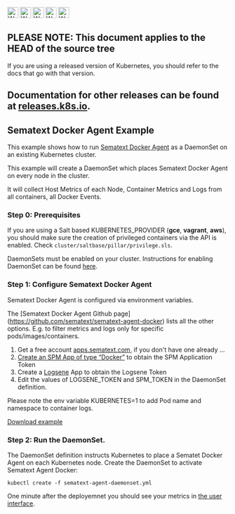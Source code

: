 <!-- BEGIN MUNGE: UNVERSIONED_WARNING -->

<!-- BEGIN STRIP_FOR_RELEASE -->

<img src="http://kubernetes.io/img/warning.png" alt="WARNING"
     width="25" height="25">
<img src="http://kubernetes.io/img/warning.png" alt="WARNING"
     width="25" height="25">
<img src="http://kubernetes.io/img/warning.png" alt="WARNING"
     width="25" height="25">
<img src="http://kubernetes.io/img/warning.png" alt="WARNING"
     width="25" height="25">
<img src="http://kubernetes.io/img/warning.png" alt="WARNING"
     width="25" height="25">

<h2>PLEASE NOTE: This document applies to the HEAD of the source tree</h2>

If you are using a released version of Kubernetes, you should
refer to the docs that go with that version.

Documentation for other releases can be found at
[releases.k8s.io](http://releases.k8s.io).
</strong>
--

<!-- END STRIP_FOR_RELEASE -->

<!-- END MUNGE: UNVERSIONED_WARNING -->

## Sematext Docker Agent Example

This example shows how to run [Sematext Docker Agent](https://github.com/sematext/sematext-agent-docker) as a DaemonSet on an existing Kubernetes cluster.

This example will create a DaemonSet which places Sematext Docker Agent on every node in the cluster. 

It will collect Host Metrics of each Node, Container Metrics and Logs from all containers, all Docker Events.

### Step 0: Prerequisites

If you are using a Salt based KUBERNETES\_PROVIDER (**gce**, **vagrant**, **aws**), you should make sure the creation of privileged containers via the API is enabled. Check `cluster/saltbase/pillar/privilege.sls`.

DaemonSets must be enabled on your cluster. Instructions for enabling DaemonSet can be found [here](../../docs/api.md#enabling-the-extensions-group).

### Step 1: Configure Sematext Docker Agent

Sematext Docker Agent is configured via environment variables.

The [Sematext Docker Agent Github page]
(https://github.com/sematext/sematext-agent-docker) lists all the other options. E.g. to filter metrics and logs only for specific pods/images/containers.

1. Get a free account [apps.sematext.com](https://apps.sematext.com/users-web/register.do), if you don't have one already ...  
2. [Create an SPM App of type “Docker”](https://apps.sematext.com/spm-reports/registerApplication.do) to obtain the SPM Application Token
3. Create a [Logsene](http://www.sematext.com/logsene/) App to obtain the Logsene Token
4. Edit the values of LOGSENE_TOKEN and SPM_TOKEN in the DaemonSet definition.

Please note the env variable KUBERNETES=1 to add Pod name and namespace to container logs.

<!-- BEGIN MUNGE: EXAMPLE sematext-agent-daemonset.yml -->


<!-- END MUNGE: EXAMPLE sematext-agent-daemonset.yml -->
[Download example](sematext-agent-daemonset.yml?raw=true)


### Step 2: Run the DaemonSet.

The DaemonSet definition instructs Kubernetes to place a Sematet Docker Agent on each Kubernetes node. Create the DaemonSet to activate Sematext Agent Docker:

```
kubectl create -f sematext-agent-daemonset.yml
```

One minute after the deployemnet you should see your metrics in [the user interface](https://apps.sematext.com). 

